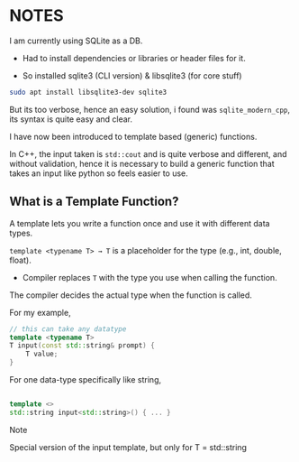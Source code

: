 
# NOTES

I am currently using SQLite as a DB.

- Had to install dependencies or libraries or header files for it.

- So installed sqlite3 (CLI version) & libsqlite3 (for core stuff)

```bash
sudo apt install libsqlite3-dev sqlite3
```

But its too verbose, hence an easy solution, i found was `sqlite_modern_cpp`, its syntax is quite easy and clear.

I have now been introduced to template based (generic) functions.

In C++, the input taken is `std::cout` and is quite verbose and different, and without validation, hence it is necessary to build a generic function that takes an input like python so feels easier to use.

## What is a Template Function?

A template lets you write a function once and use it with different data types.

`template <typename T> → T` is a placeholder for the type (e.g., int, double, float).

- Compiler replaces `T` with the type you use when calling the function.

The compiler decides the actual type when the function is called.

For my example,

```cpp
// this can take any datatype
template <typename T>
T input(const std::string& prompt) {
    T value;
}
```

For one data-type specifically like string,

```cpp

template <>
std::string input<std::string>() { ... }

```

> [!Note]
> Special version of the input<T> template, but only for T = std::string